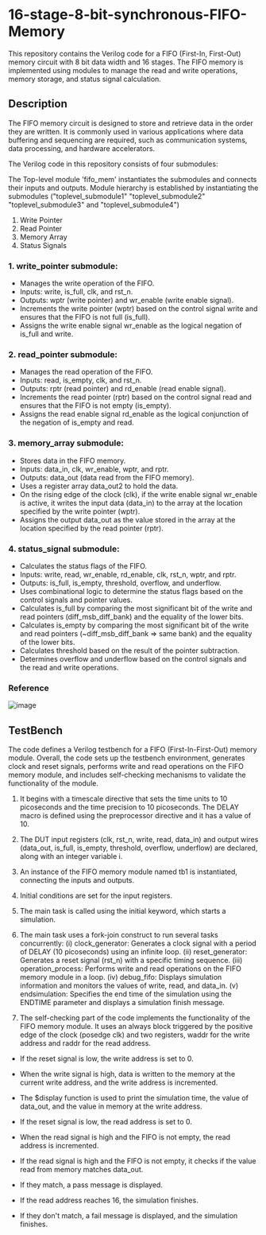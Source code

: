 # 16-stage-8-bit-synchronous-FIFO-Memory

This repository contains the Verilog code for a FIFO (First-In, First-Out) memory circuit with 8 bit data width and 16 stages. The FIFO memory is implemented using modules to manage the read and write operations, memory storage, and status signal calculation.

## Description
The FIFO memory circuit is designed to store and retrieve data in the order they are written. It is commonly used in various applications where data buffering and sequencing are required, such as communication systems, data processing, and hardware accelerators.

The Verilog code in this repository consists of four submodules:

The Top-level module 'fifo_mem' instantiates the submodules and connects their inputs and outputs. Module hierarchy is established by instantiating the submodules ("toplevel_submodule1" "toplevel_submodule2" "toplevel_submodule3" and "toplevel_submodule4")

1. Write Pointer
2. Read Pointer
3. Memory Array
4. Status Signals

### 1. write_pointer submodule:
- Manages the write operation of the FIFO.
- Inputs: write, is_full, clk, and rst_n.
- Outputs: wptr (write pointer) and wr_enable (write enable signal).
- Increments the write pointer (wptr) based on the control signal write and ensures that the FIFO is not full (is_full).
- Assigns the write enable signal wr_enable as the logical negation of is_full and write.

### 2. read_pointer submodule:
- Manages the read operation of the FIFO.
- Inputs: read, is_empty, clk, and rst_n.
- Outputs: rptr (read pointer) and rd_enable (read enable signal).
- Increments the read pointer (rptr) based on the control signal read and ensures that the FIFO is not empty (is_empty).
- Assigns the read enable signal rd_enable as the logical conjunction of the negation of is_empty and read.

### 3. memory_array submodule:
- Stores data in the FIFO memory.
- Inputs: data_in, clk, wr_enable, wptr, and rptr.
- Outputs: data_out (data read from the FIFO memory).
- Uses a register array data_out2 to hold the data.
- On the rising edge of the clock (clk), if the write enable signal wr_enable is active, it writes the input data (data_in) to the array at the location specified by the write pointer (wptr).
- Assigns the output data_out as the value stored in the array at the location specified by the read pointer (rptr).

### 4. status_signal submodule:
- Calculates the status flags of the FIFO.
- Inputs: write, read, wr_enable, rd_enable, clk, rst_n, wptr, and rptr.
- Outputs: is_full, is_empty, threshold, overflow, and underflow.
- Uses combinational logic to determine the status flags based on the control signals and pointer values.
- Calculates is_full by comparing the most significant bit of the write and read pointers (diff_msb_diff_bank) and the equality of the lower bits.
- Calculates is_empty by comparing the most significant bit of the write and read pointers (~diff_msb_diff_bank => same bank) and the equality of the lower bits.
- Calculates threshold based on the result of the pointer subtraction.
- Determines overflow and underflow based on the control signals and the read and write operations.

### Reference
![image](https://github.com/prerna-sarkar/FIFO-Memory-using-Verilog/assets/40262089/7a4d246b-dcd8-4554-9b13-e9a9cdc4fc0e)

## TestBench

The code defines a Verilog testbench for a FIFO (First-In-First-Out) memory module.
Overall, the code sets up the testbench environment, generates clock and reset signals, performs write and read operations on the FIFO memory module, and includes self-checking mechanisms to validate the functionality of the module.

1. It begins with a timescale directive that sets the time units to 10 picoseconds and the time precision to 10 picoseconds. The DELAY macro is defined using the preprocessor directive and it has a value of 10.

2. The DUT input registers (clk, rst_n, write, read, data_in) and output wires (data_out, is_full, is_empty, threshold, overflow, underflow) are declared, along with an integer variable i.

3. An instance of the FIFO memory module named tb1 is instantiated, connecting the inputs and outputs.

4. Initial conditions are set for the input registers.

5. The main task is called using the initial keyword, which starts a simulation.

6. The main task uses a fork-join construct to run several tasks concurrently:
(i) clock_generator: Generates a clock signal with a period of DELAY (10 picoseconds) using an infinite loop.
(ii) reset_generator: Generates a reset signal (rst_n) with a specific timing sequence.
(iii) operation_process: Performs write and read operations on the FIFO memory module in a loop.
(iv) debug_fifo: Displays simulation information and monitors the values of write, read, and data_in.
(v) endsimulation: Specifies the end time of the simulation using the ENDTIME parameter and displays a simulation finish message.

7. The self-checking part of the code implements the functionality of the FIFO memory module. It uses an always block triggered by the positive edge of the clock (posedge clk) and two registers, waddr for the write address and raddr for the read address.

 - If the reset signal is low, the write address is set to 0.
 - When the write signal is high, data is written to the memory at the current write address, and the write address is incremented.
 - The $display function is used to print the simulation time, the value of data_out, and the value in memory at the write address.

 - If the reset signal is low, the read address is set to 0.
 - When the read signal is high and the FIFO is not empty, the read address is incremented.
 - If the read signal is high and the FIFO is not empty, it checks if the value read from memory matches data_out.
 - If they match, a pass message is displayed.
 - If the read address reaches 16, the simulation finishes.
 - If they don't match, a fail message is displayed, and the simulation finishes.



